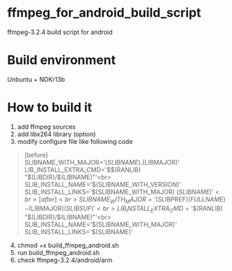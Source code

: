 # ffmpeg_for_android_build_script
ffmpeg-3.2.4 build script for android

# Build environment
Unbuntu + NDKr13b

# How to build it
1. add ffmpeg sources
2. add libx264 library (option)
3. modify configure file like following code<br>
  >[before]<br>
  >SLIBNAME_WITH_MAJOR='$(SLIBNAME).$(LIBMAJOR)'<br>
  >LIB_INSTALL_EXTRA_CMD='$$(RANLIB) "$(LIBDIR)/$(LIBNAME)"'<br>
  >SLIB_INSTALL_NAME='$(SLIBNAME_WITH_VERSION)'<br>
  >SLIB_INSTALL_LINKS='$(SLIBNAME_WITH_MAJOR) $(SLIBNAME)'<br>
  >[after]<br>
  >SLIBNAME_WITH_MAJOR='$(SLIBPREF)$(FULLNAME)-$(LIBMAJOR)$(SLIBSUF)'<br>
  >LIB_INSTALL_EXTRA_CMD='$$(RANLIB) "$(LIBDIR)/$(LIBNAME)"'<br>
  >SLIB_INSTALL_NAME='$(SLIBNAME_WITH_MAJOR)'<br>
  >SLIB_INSTALL_LINKS='$(SLIBNAME)'<br>
4. chmod +x build_ffmpeg_android.sh
5. run build_ffmpeg_android.sh
6. check ffmpeg-3.2.4/android/arm
